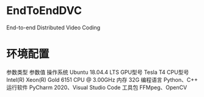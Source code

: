 # EndToEndDVC
End-to-end Distributed  Video Coding

# 环境配置
参数类型	参数值
操作系统	Ubuntu 18.04.4 LTS
GPU型号	Tesla T4
CPU型号	Intel(R) Xeon(R) Gold 6151 CPU @ 3.00GHz
内存	32G
编程语言	Python、C++
运行软件	PyCharm 2020、Visual Studio Code
工具包	FFMpeg、OpenCV

